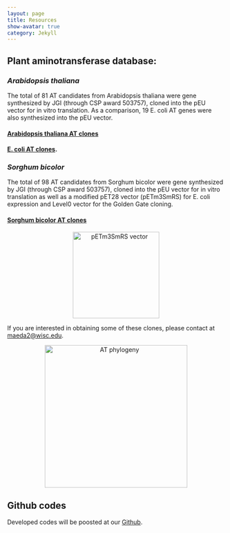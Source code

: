 ```yaml
---
layout: page
title: Resources
show-avatar: true
category: Jekyll
---
```




## Plant aminotransferase database:


### *Arabidopsis thaliana*
The total of 81 AT candidates from Arabidopsis thaliana were gene synthesized by JGI (through CSP award 503757), cloned into the pEU vector for in vitro translation. As a comparison, 19 E. coli AT genes were also synthesized into the pEU vector.

#### [Arabidopsis thaliana AT clones](https://docs.google.com/spreadsheets/d/1sKc8emlIbMW3ehuNgex_3LA8BpyT154dQF55s4V_nPI/edit?usp=sharing)

#### [E. coli AT clones](https://docs.google.com/spreadsheets/d/1wDYjcP5n5RaZ2fp7FwJbHMckW0Wz0lE3beT60OJ3p68/edit?usp=sharing).


### *Sorghum bicolor*
The total of 98 AT candidates from Sorghum bicolor were gene synthesized by JGI (through CSP award 503757), cloned into the pEU vector for in vitro translation as well as a modified pET28 vector (pETm3SmRS) for E. coli expression and Level0 vector for the Golden Gate cloning.  

#### [Sorghum bicolor AT clones](https://docs.google.com/spreadsheets/d/1ffAFImUYVaM3WVJst4MjU-BYWgHGzyzYVgPTWByW5C0/edit#gid=0)

<p align='center'>
	<img src="../img/bHM1280.png" alt='pETm3SmRS vector' height="200px">
	
If you are interested in obtaining some of these clones, please contact at <maeda2@wisc.edu>.

<p align='center'>
	<img src="../img/ATphylogeny2.png" alt='AT phylogeny' height="330px">
</p>



## Github codes
Developed codes will be poosted at our [Github](https://github.com/NfluxMap).







